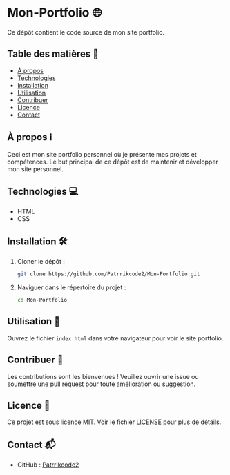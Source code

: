 # Mon-Portfolio 🌐

Ce dépôt contient le code source de mon site portfolio.

## Table des matières 📑

- [À propos](#à-propos)
- [Technologies](#technologies)
- [Installation](#installation)
- [Utilisation](#utilisation)
- [Contribuer](#contribuer)
- [Licence](#licence)
- [Contact](#contact)

## À propos ℹ️

Ceci est mon site portfolio personnel où je présente mes projets et compétences. Le but principal de ce dépôt est de maintenir et développer mon site personnel.

## Technologies 💻

- HTML
- CSS

## Installation 🛠️

1. Cloner le dépôt :
    ```bash
    git clone https://github.com/Patrrikcode2/Mon-Portfolio.git
    ```
2. Naviguer dans le répertoire du projet :
    ```bash
    cd Mon-Portfolio
    ```

## Utilisation 🚀

Ouvrez le fichier `index.html` dans votre navigateur pour voir le site portfolio.

## Contribuer 🤝

Les contributions sont les bienvenues ! Veuillez ouvrir une issue ou soumettre une pull request pour toute amélioration ou suggestion.

## Licence 📄

Ce projet est sous licence MIT. Voir le fichier [LICENSE](LICENSE) pour plus de détails.

## Contact 📬

- GitHub : [Patrrikcode2](https://github.com/Patrrikcode2)

